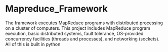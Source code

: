 # Mapreduce_Framework
The framework executes MapReduce programs with distributed processing on a cluster of computers. This project includes MapReduce program execution, basic distributed systems, fault tolerance, OS-provided concurrency facilities (threads and processes), and networking (sockets). All of this is built in python
